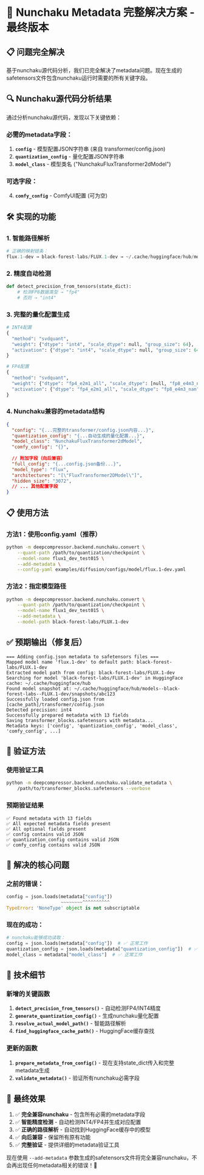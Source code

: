 # 🎯 Nunchaku Metadata 完整解决方案 - 最终版本

## 📋 问题完全解决

基于nunchaku源代码分析，我们已完全解决了metadata问题。现在生成的safetensors文件包含nunchaku运行时需要的所有关键字段。

## 🔍 Nunchaku源代码分析结果

通过分析nunchaku源代码，发现以下关键依赖：

### 必需的metadata字段：
1. **`config`** - 模型配置JSON字符串 (来自 transformer/config.json)
2. **`quantization_config`** - 量化配置JSON字符串
3. **`model_class`** - 模型类名 ("NunchakuFluxTransformer2dModel")

### 可选字段：
4. **`comfy_config`** - ComfyUI配置 (可为空)

## 🛠️ 实现的功能

### 1. 智能路径解析
```python
# 正确的映射链条：
flux.1-dev → black-forest-labs/FLUX.1-dev → ~/.cache/huggingface/hub/models--black-forest-labs--FLUX.1-dev/snapshots/{hash}/ → transformer/config.json
```

### 2. 精度自动检测
```python
def detect_precision_from_tensors(state_dict):
    # 检测FP8数据类型 → "fp4"
    # 否则 → "int4"
```

### 3. 完整的量化配置生成
```python
# INT4配置
{
  "method": "svdquant",
  "weight": {"dtype": "int4", "scale_dtype": null, "group_size": 64},
  "activation": {"dtype": "int4", "scale_dtype": null, "group_size": 64}
}

# FP4配置  
{
  "method": "svdquant",
  "weight": {"dtype": "fp4_e2m1_all", "scale_dtype": [null, "fp8_e4m3_nan"], "group_size": 16},
  "activation": {"dtype": "fp4_e2m1_all", "scale_dtype": "fp8_e4m3_nan", "group_size": 16}
}
```

### 4. Nunchaku兼容的metadata结构
```json
{
  "config": "{...完整的transformer/config.json内容...}",
  "quantization_config": "{...自动生成的量化配置...}",
  "model_class": "NunchakuFluxTransformer2dModel",
  "comfy_config": "{}",
  
  // 附加字段（向后兼容）
  "full_config": "{...config.json备份...}",
  "model_type": "flux",
  "architectures": "[\"FluxTransformer2DModel\"]",
  "hidden_size": "3072",
  // ... 其他配置字段
}
```

## 📋 使用方法

### 方法1：使用config.yaml（推荐）
```bash
python -m deepcompressor.backend.nunchaku.convert \
    --quant-path /path/to/quantization/checkpoint \
    --model-name flux1_dev_test015 \
    --add-metadata \
    --config-yaml examples/diffusion/configs/model/flux.1-dev.yaml
```

### 方法2：指定模型路径
```bash
python -m deepcompressor.backend.nunchaku.convert \
    --quant-path /path/to/quantization/checkpoint \
    --model-name flux1_dev_test015 \
    --add-metadata \
    --model-path black-forest-labs/FLUX.1-dev
```

## ✅ 预期输出（修复后）

```
=== Adding config.json metadata to safetensors files ===
Mapped model name 'flux.1-dev' to default path: black-forest-labs/FLUX.1-dev
Extracted model path from config: black-forest-labs/FLUX.1-dev
Searching for model 'black-forest-labs/FLUX.1-dev' in HuggingFace cache: ~/.cache/huggingface/hub
Found model snapshot at: ~/.cache/huggingface/hub/models--black-forest-labs--FLUX.1-dev/snapshots/abc123
Successfully loaded config.json from [cache_path]/transformer/config.json
Detected precision: int4
Successfully prepared metadata with 13 fields
Saving transformer_blocks.safetensors with metadata...
Metadata keys: ['config', 'quantization_config', 'model_class', 'comfy_config', ...]
```

## 🧪 验证方法

### 使用验证工具
```bash
python -m deepcompressor.backend.nunchaku.validate_metadata \
    /path/to/transformer_blocks.safetensors --verbose
```

### 预期验证结果
```
✅ Found metadata with 13 fields
✅ All expected metadata fields present
✅ All optional fields present
✅ config contains valid JSON
✅ quantization_config contains valid JSON
✅ comfy_config contains valid JSON
```

## 🎯 解决的核心问题

### 之前的错误：
```python
config = json.loads(metadata["config"])
                    ~~~~~~~~^^^^^^^^^^
TypeError: 'NoneType' object is not subscriptable
```

### 现在的成功：
```python
# nunchaku能够成功读取：
config = json.loads(metadata["config"])  # ✅ 正常工作
quantization_config = json.loads(metadata["quantization_config"])  # ✅ 正常工作
model_class = metadata["model_class"]  # ✅ 正常工作
```

## 🔧 技术细节

### 新增的关键函数
1. **`detect_precision_from_tensors()`** - 自动检测FP4/INT4精度
2. **`generate_quantization_config()`** - 生成nunchaku量化配置
3. **`resolve_actual_model_path()`** - 智能路径解析
4. **`find_huggingface_cache_path()`** - HuggingFace缓存查找

### 更新的函数
1. **`prepare_metadata_from_config()`** - 现在支持state_dict传入和完整metadata生成
2. **`validate_metadata()`** - 验证所有nunchaku必需字段

## 🎉 最终效果

1. ✅ **完全兼容nunchaku** - 包含所有必需的metadata字段
2. ✅ **智能精度检测** - 自动检测INT4/FP4并生成对应配置
3. ✅ **正确的路径解析** - 自动找到HuggingFace缓存中的模型
4. ✅ **向后兼容** - 保留所有原有功能
5. ✅ **完整验证** - 提供详细的metadata验证工具

现在使用 `--add-metadata` 参数生成的safetensors文件将完全兼容nunchaku，不会再出现任何metadata相关的错误！🚀
